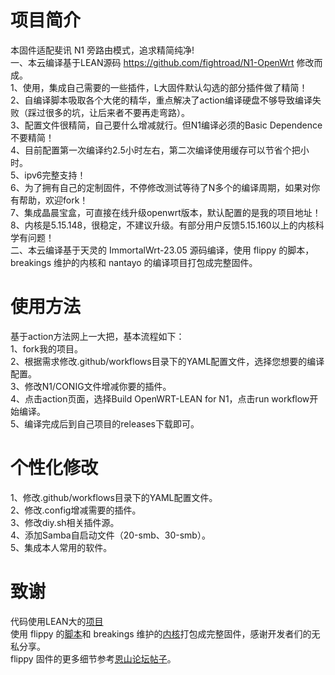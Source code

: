 # 项目简介
本固件适配斐讯 N1 旁路由模式，追求精简纯净!<br>
一、本云编译基于LEAN源码 https://github.com/fightroad/N1-OpenWrt 修改而成。<br>
1、使用，集成自己需要的一些插件，L大固件默认勾选的部分插件做了精简！<br>
2、自编译脚本吸取各个大佬的精华，重点解决了action编译硬盘不够导致编译失败（踩过很多的坑，让后来者不要再走弯路）。<br>
3、配置文件很精简，自己要什么增减就行。但N1编译必须的Basic Dependence不要精简！<br>
4、目前配置第一次编译约2.5小时左右，第二次编译使用缓存可以节省个把小时。<br>
5、ipv6完整支持！<br>
6、为了拥有自己的定制固件，不停修改测试等待了N多个的编译周期，如果对你有帮助，欢迎fork！<br>
7、集成晶晨宝盒，可直接在线升级openwrt版本，默认配置的是我的项目地址！<br>
8、内核是5.15.148，很稳定，不建议升级。有部分用户反馈5.15.160以上的内核科学有问题！<br>
二、本云编译基于天灵的 ImmortalWrt-23.05 源码编译，使用 flippy 的脚本， breakings 维护的内核和 nantayo 的编译项目打包成完整固件。<br>
# 使用方法
基于action方法网上一大把，基本流程如下：<br>
1、fork我的项目。<br>
2、根据需求修改.github/workflows目录下的YAML配置文件，选择您想要的编译配置。<br>
3、修改N1/CONIG文件增减你要的插件。<br>
4、点击action页面，选择Build OpenWRT-LEAN for N1，点击run workflow开始编译。<br>
5、编译完成后到自己项目的releases下载即可。<br>
# 个性化修改
1、修改.github/workflows目录下的YAML配置文件。<br>
2、修改.config增减需要的插件。<br>
3、修改diy.sh相关插件源。<br>
4、添加Samba自启动文件（20-smb、30-smb）。<br>
5、集成本人常用的软件。<br>
# 致谢
代码使用LEAN大的[项目](https://github.com/coolsnowwolf/lede)<br>
使用 flippy 的[脚本](https://github.com/unifreq/openwrt_packit)和 breakings 维护的[内核](https://github.com/breakings/OpenWrt/releases/tag/kernel_stable)打包成完整固件，感谢开发者们的无私分享。<br>
flippy 固件的更多细节参考[恩山论坛帖子](https://www.right.com.cn/forum/thread-4076037-1-1.html)。
